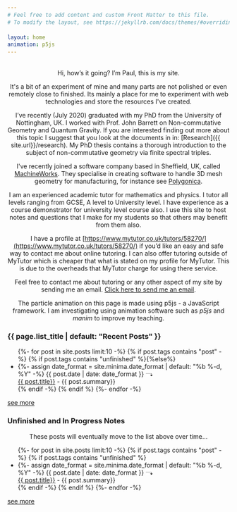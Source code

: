 ```yaml
---
# Feel free to add content and custom Front Matter to this file.
# To modify the layout, see https://jekyllrb.com/docs/themes/#overriding-theme-defaults

layout: home
animation: p5js
---
```


<br>

<center>
Hi, how’s it going? I’m Paul, this is my site.

It's a bit of an experiment of mine and many parts are not polished or even remotely close to finished. Its mainly a place for me to experiment with web technologies and store the resources I've created.


I’ve recently (July 2020) graduated with my PhD from the University of Nottingham, UK. I worked with Prof. John Barrett on Non-commutative Geometry and Quantum Gravity. If you are interested finding out more about this topic I suggest that you look at the documents in in: [Research]({{ site.url}}/research). My PhD thesis contains a thorough introduction to the subject of non-commutative geometry via finite spectral triples.

I've recently joined a software company based in Sheffield, UK, called [MachineWorks](https://www.machineworks.com). They specialise in creating software to handle 3D mesh geometry for manufacturing, for instance see [Polygonica](https://www.polygonica.com).

I am an experienced academic tutor for mathematics and physics. I tutor all levels ranging from GCSE, A level to University level. I have experience as a course demonstrator for university level course also.
I use this site to host notes and questions that I make for my students so that others may benefit from them also.

I have a profile at [https://www.mytutor.co.uk/tutors/58270/](https://www.mytutor.co.uk/tutors/58270/) if you’d like an easy and safe way to contact me about online tutoring.
I can also offer tutoring outside of MyTutor which is cheaper that what is stated on my profile for MyTutor. This is due to the overheads that MyTutor charge for using there service.

Feel free to contact me about tutoring or any other aspect of my site by sending me an email. [Click here to send me an email](mailto:pjdruce+website@gmail.com).

The particle animation on this page is made using p5js - a JavaScript framework. I am investigating using animation software such as *p5js* and *manim* to improve my teaching.

</center>

<h3 class="post-list-heading">{{ page.list_title | default: "Recent Posts" }}</h3>
<ul class="post-list">
  {%- for post in site.posts limit:10  -%}
    {% if post.tags contains "post" -%}
    {% if post.tags contains "unfinished" %}{%else%}
    <li>
      {%- assign date_format = site.minima.date_format | default: "%b %-d, %Y" -%}
      <span class="post-meta">{{ post.date | date: date_format }} </span><img src="/assets/images/post-arrow.svg" alt="arrow" class='arrow-img' style="width:1.2em;margin-right:1em;"><br>
        <a class="post-link" href="{{ post.url | relative_url }}">
          {{ post.title}}</a> - {{ post.summary}}
   </li>
   {% endif -%} {% endif %}
{%- endfor -%}
</ul>
<a href="{{site.urla}}/posts">see more </a>

<h3 class="post-list-heading">Unfinished and In Progress Notes</h3>
<center>These posts will eventually move to the list above over time...</center>
<ul class="post-list">
  {%- for post in site.posts limit:10  -%}
    {% if post.tags contains "post" -%}
    {% if post.tags contains "unfinished" %}
    <li>
      {%- assign date_format = site.minima.date_format | default: "%b %-d, %Y" -%}
      <span class="post-meta">{{ post.date | date: date_format }} </span><img src="/assets/images/post-arrow.svg" alt="arrow" style="width:1.2em;margin-right:1em;"><br>
        <a class="post-link" href="{{ post.url | relative_url }}">
          {{ post.title}}</a> - {{ post.summary}}
   </li>
   {% endif -%} {% endif %}
{%- endfor -%}
</ul>
<a href="{{site.urla}}/posts">see more </a>



<!-- p5js for the particle effect on the home screen -->
<script src="{{ base.url }}/assets/js/particle_animation.js"></script>
